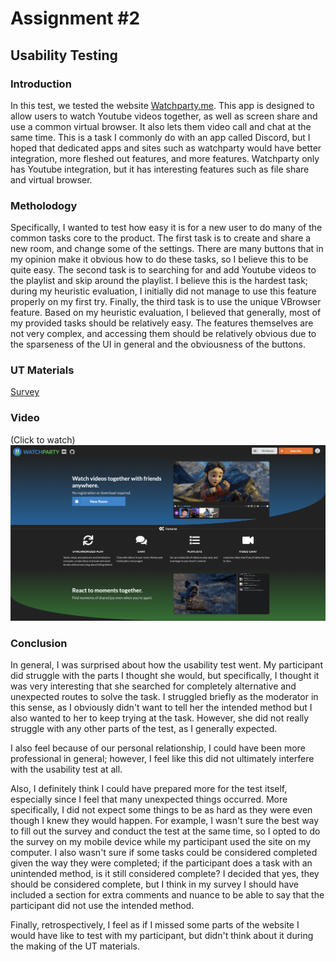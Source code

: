 # Assignment #2

## Usability Testing

### Introduction

In this test, we tested the website [Watchparty.me](watchparty.me). This app is designed to allow users to watch Youtube videos together, as well as screen share and use a common virtual browser. It also lets them video call and chat at the same time. This is a task I commonly do with an app called Discord, but I hoped that dedicated apps and sites such as watchparty would have better integration, more fleshed out features, and more features. Watchparty only has Youtube integration, but it has interesting features such as file share and virtual browser.

### Metholodogy 

Specifically, I wanted to test how easy it is for a new user to do many of the common tasks core to the product. The first task is to create and share a new room, and change some of the settings. There are many buttons that in my opinion make it obvious how to do these tasks, so I believe this to be quite easy. The second task is to searching for and add Youtube videos to the playlist and skip around the playlist. I believe this is the hardest task; during my heuristic evaluation, I initially did not manage to use this feature properly on my first try. Finally, the third task is to use the unique VBrowser feature. Based on my heuristic evaluation, I believed that generally, most of my provided tasks should be relatively easy. The features themselves are not very complex, and accessing them should be relatively obvious due to the sparseness of the UI in general and the obviousness of the buttons.

### UT Materials
[Survey](https://docs.google.com/forms/d/e/1FAIpQLSdoz3fVlFlKLdh9Yd9VLxbYPnooPUT-BOWrKMT_Gduj96KGWw/viewform)

### Video
(Click to watch)
[![Link to video recording](../ASSIGNMENT01/img/watchparty/watchpartyhome.png)](https://drive.google.com/file/d/1SQTmG-WG0dmKiz3IxEJhBc-cYJ0cXnsJ/view?usp=sharing)

### Conclusion
In general, I was surprised about how the usability test went. My participant did struggle with the parts I thought she would, but specifically, I thought it was very interesting that she searched for completely alternative and unexpected routes to solve the task. I struggled briefly as the moderator in this sense, as I obviously didn't want to tell her the intended method but I also wanted to her to keep trying at the task. However, she did not really struggle with any other parts of the test, as I generally expected.

I also feel because of our personal relationship, I could have been more professional in general; however, I feel like this did not ultimately interfere with the usability test at all.

Also, I definitely think I could have prepared more for the test itself, especially since I feel that many unexpected things occurred. More specifically, I did not expect some things to be as hard as they were even though I knew they would happen. For example, I wasn't sure the best way to fill out the survey and conduct the test at the same time, so I opted to do the survey on my mobile device while my participant used the site on my computer. I also wasn't sure if some tasks could be considered completed given the way they were completed; if the participant does a task with an unintended method, is it still considered complete? I decided that yes, they should be considered complete, but I think in my survey I should have included a section for extra comments and nuance to be able to say that the participant did not use the intended method.

Finally, retrospectively, I feel as if I missed some parts of the website I would have like to test with my participant, but didn't think about it during the making of the UT materials.
